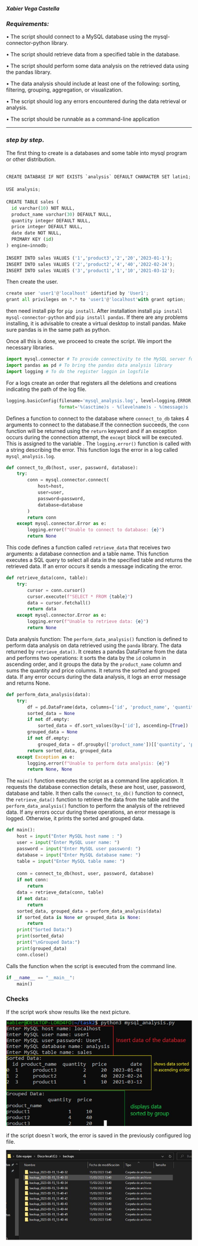 ***Xabier Vega Castella***
### *Requirements:*

• The script should connect to a MySQL database using the mysql-connector-python library.

• The script should retrieve data from a specified table in the database.

• The script should perform some data analysis on the retrieved data using the pandas library.

• The data analysis should include at least one of the following: sorting, filtering, grouping, 
  aggregation, or visualization.
  
• The script should log any errors encountered during the data retrieval or analysis.

• The script should be runnable as a command-line application

---
### *step by step*.

The first thing to create is a databases and some table into mysql program or other distribution.

```python

CREATE DATABASE IF NOT EXISTS `analysis` DEFAULT CHARACTER SET latin1;

USE analysis;

CREATE TABLE sales (
  id varchar(10) NOT NULL,
  product_name varchar(30) DEFAULT NULL,
  quantity integer DEFAULT NULL,
  price integer DEFAULT NULL,
  date date NOT NULL,
  PRIMARY KEY (id)
) engine=innodb;

INSERT INTO sales VALUES ('1','product3','2','20','2023-01-1');
INSERT INTO sales VALUES ('2','product2','4','40','2022-02-24');
INSERT INTO sales VALUES ('3','product1','1','10','2021-03-12');
```
Then create the user.

```python
create user 'user1'@'localhost' identified by 'User1';
grant all privileges on *.* to 'user1'@'localhost'with grant option;
```
then need install pip for `pip install`. After installation install `pip install mysql-connector-python` and `pip install pandas`. If there are any problems installing, it is advisable to create a virtual desktop to install pandas. Make sure pandas is in the same path as python.

Once all this is done, we proceed to create the script. We import the necessary libraries.

```python
import mysql.connector # To provide connectivity to the MySQL server for client programs.
import pandas as pd # To bring the pandas data analysis library 
import logging # To do the register loggin in logsfile
```
For a logs create an order that registers all the deletions and creations indicating the path of the log file.

```python
logging.basicConfig(filename='mysql_analysis.log', level=logging.ERROR,
                    format='%(asctime)s - %(levelname)s - %(message)s
```

Defines a function to connect to the database where `connect_to_db` takes 4 arguments to connect to the database.If the connection succeeds, the `conn` function will be returned using the `return` keyword and if an exception occurs during the connection attempt, the `except` block will be executed. This is assigned to the variable .
The `logging.error()` function is called with a string describing the error. This function logs the error in a log called `mysql_analysis.log`.

```python
def connect_to_db(host, user, password, database):
    try:
        conn = mysql.connector.connect(
            host=host,
            user=user,
            password=password,
            database=database
        )
        return conn
    except mysql.connector.Error as e:
        logging.error(f"Unable to connect to database: {e}")
        return None
```
This code defines a function called `retrieve_data` that receives two arguments: a database connection and a table name. This function executes a SQL query to select all data in the specified table and returns the retrieved data. If an error occurs it sends a message indicating the error.

```python
def retrieve_data(conn, table):
    try:
        cursor = conn.cursor()
        cursor.execute(f"SELECT * FROM {table}")
        data = cursor.fetchall()
        return data
    except mysql.connector.Error as e:
        logging.error(f"Unable to retrieve data: {e}")
        return None
```
Data analysis function:
The `perform_data_analysis()` function is defined to perform data analysis on data retrieved using the `panda` library. The data returned by `retrieve_data()`. It creates a pandas DataFrame from the data and performs two operations: it sorts the data by the `id` column in ascending order, and it groups the data by the `product_name` column and sums the quantity and price columns. It returns the sorted and grouped data. If any error occurs during the data analysis, it logs an error message and returns None.

```python
def perform_data_analysis(data):
    try:
        df = pd.DataFrame(data, columns=['id', 'product_name', 'quantity', 'price', 'date'])
        sorted_data = None
        if not df.empty:
            sorted_data = df.sort_values(by=['id'], ascending=[True])
        grouped_data = None
        if not df.empty:
            grouped_data = df.groupby(['product_name'])[['quantity', 'price']].sum()
        return sorted_data, grouped_data
    except Exception as e:
        logging.error(f"Unable to perform data analysis: {e}")
        return None, None
```
The `main()` function executes the script as a command line application. It requests the database connection details, these are host, user, password, database and table. It then calls the `connect_to_db()` function to connect, the `retrieve_data()` function to retrieve the data from the table and the `perform_data_analysis()` function to perform the analysis of the retrieved data. If any errors occur during these operations, an error message is logged. Otherwise, it prints the sorted and grouped data.

```python
def main():
    host = input("Enter MySQL host name : ")
    user = input("Enter MySQL user name: ")
    password = input("Enter MySQL user password: ")
    database = input("Enter MySQL database name: ")
    table = input("Enter MySQL table name: ")

    conn = connect_to_db(host, user, password, database)
    if not conn:
        return
    data = retrieve_data(conn, table)
    if not data:
        return
    sorted_data, grouped_data = perform_data_analysis(data)
    if sorted_data is None or grouped_data is None:
        return
    print("Sorted Data:")
    print(sorted_data)
    print("\nGrouped Data:")
    print(grouped_data)
    conn.close()
```
Calls the function when the script is executed from the command line.
```python
if __name__ == "__main__":
    main()
```


### Checks
If the script work show results like the next picture.

![foto 1](./img/1.jpg)

if the script doesn`t work, the error is saved in the previously configured log file.

![foto 2](./img/2.jpg)
